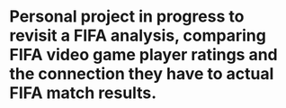 # Personal project in progress to revisit a FIFA analysis, comparing FIFA video game player ratings and the connection they have to actual FIFA match results.